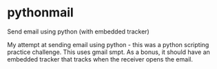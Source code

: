 # pythonmail
Send email using python (with embedded tracker)

My attempt at sending email using python - this was a python scripting practice challenge.
This uses gmail smpt.
As a bonus, it should have an embedded tracker that tracks when the receiver opens the email.
